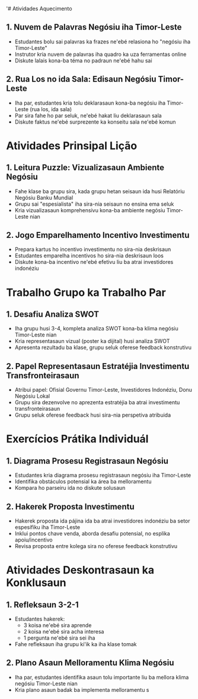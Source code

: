 '# Atividades Aquecimento

## 1. Nuvem de Palavras Negósiu iha Timor-Leste

- Estudantes bolu sai palavras ka frazes ne'ebé relasiona ho "negósiu iha Timor-Leste"
- Instrutor kria nuvem de palavras iha quadro ka uza ferramentas online
- Diskute lalais kona-ba téma no padraun ne'ebé hahu sai

## 2. Rua Los no ida Sala: Edisaun Negósiu Timor-Leste

- Iha par, estudantes kria tolu deklarasaun kona-ba negósiu iha Timor-Leste (rua los, ida sala)
- Par sira fahe ho par seluk, ne'ebé hakat liu deklarasaun sala
- Diskute faktus ne'ebé surprezente ka konseitu sala ne'ebé komun

# Atividades Prinsipal Lição

## 1. Leitura Puzzle: Vizualizasaun Ambiente Negósiu

- Fahe klase ba grupu sira, kada grupu hetan seisaun ida husi Relatóriu Negósiu Banku Mundial
- Grupu sai "espesialista" iha sira-nia seisaun no ensina ema seluk
- Kria vizualizasaun komprehensivu kona-ba ambiente negósiu Timor-Leste nian

## 2. Jogo Emparelhamento Incentivo Investimentu

- Prepara kartus ho incentivo investimentu no sira-nia deskrisaun
- Estudantes emparelha incentivos ho sira-nia deskrisaun loos
- Diskute kona-ba incentivo ne'ebé efetivu liu ba atrai investidores indonéziu

# Trabalho Grupo ka Trabalho Par

## 1. Desafiu Analiza SWOT

- Iha grupu husi 3-4, kompleta analiza SWOT kona-ba klima negósiu Timor-Leste nian
- Kria representasaun vizual (poster ka dijital) husi analiza SWOT
- Apresenta rezultadu ba klase, grupu seluk oferese feedback konstrutivu

## 2. Papel Representasaun Estratéjia Investimentu Transfronteirasaun

- Atribui papel: Ofisial Governu Timor-Leste, Investidores Indonéziu, Donu Negósiu Lokal
- Grupu sira dezenvolve no aprezenta estratéjia ba atrai investimentu transfronteirasaun
- Grupu seluk oferese feedback husi sira-nia perspetiva atribuida

# Exercícios Prátika Individuál

## 1. Diagrama Prosesu Registrasaun Negósiu

- Estudantes kria diagrama prosesu registrasaun negósiu iha Timor-Leste
- Identifika obstáculos potensial ka área ba melloramentu
- Kompara ho parseiru ida no diskute solusaun

## 2. Hakerek Proposta Investimentu

- Hakerek proposta ida pájina ida ba atrai investidores indonéziu ba setor espesífiku iha Timor-Leste
- Inklui pontos chave venda, aborda desafiu potensial, no esplika apoiu/incentivo
- Revisa proposta entre kolega sira no oferese feedback konstrutivu

# Atividades Deskontrasaun ka Konklusaun

## 1. Refleksaun 3-2-1

- Estudantes hakerek:
  * 3 koisa ne'ebé sira aprende
  * 2 koisa ne'ebé sira acha interesa
  * 1 pergunta ne'ebé sira sei iha
- Fahe refleksaun iha grupu ki'ik ka iha klase tomak

## 2. Plano Asaun Melloramentu Klima Negósiu

- Iha par, estudantes identifika asaun tolu importante liu ba mellora klima negósiu Timor-Leste nian
- Kria plano asaun badak ba implementa melloramentu s